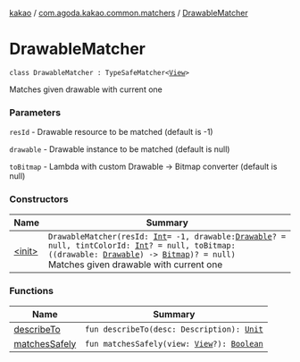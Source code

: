 [kakao](../../index.md) / [com.agoda.kakao.common.matchers](../index.md) / [DrawableMatcher](./index.md)

# DrawableMatcher

`class DrawableMatcher : TypeSafeMatcher<`[`View`](https://developer.android.com/reference/android/view/View.html)`>`

Matches given drawable with current one

### Parameters

`resId` - Drawable resource to be matched (default is -1)

`drawable` - Drawable instance to be matched (default is null)

`toBitmap` - Lambda with custom Drawable -&gt; Bitmap converter (default is null)

### Constructors

| Name | Summary |
|---|---|
| [&lt;init&gt;](-init-.md) | `DrawableMatcher(resId: `[`Int`](https://kotlinlang.org/api/latest/jvm/stdlib/kotlin/-int/index.html)` = -1, drawable: `[`Drawable`](https://developer.android.com/reference/android/graphics/drawable/Drawable.html)`? = null, tintColorId: `[`Int`](https://kotlinlang.org/api/latest/jvm/stdlib/kotlin/-int/index.html)`? = null, toBitmap: ((drawable: `[`Drawable`](https://developer.android.com/reference/android/graphics/drawable/Drawable.html)`) -> `[`Bitmap`](https://developer.android.com/reference/android/graphics/Bitmap.html)`)? = null)`<br>Matches given drawable with current one |

### Functions

| Name | Summary |
|---|---|
| [describeTo](describe-to.md) | `fun describeTo(desc: Description): `[`Unit`](https://kotlinlang.org/api/latest/jvm/stdlib/kotlin/-unit/index.html) |
| [matchesSafely](matches-safely.md) | `fun matchesSafely(view: `[`View`](https://developer.android.com/reference/android/view/View.html)`?): `[`Boolean`](https://kotlinlang.org/api/latest/jvm/stdlib/kotlin/-boolean/index.html) |
